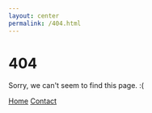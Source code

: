 ```yaml
---
layout: center
permalink: /404.html
---
```


# 404

Sorry, we can't seem to find this page. :(

<div class="mt3">
  <a href="{{ site.baseurl }}/" class="button button-blue button-big">Home</a>
  <a href="{{ site.baseurl }}/contact/" class="button button-blue button-big">Contact</a>
</div>
